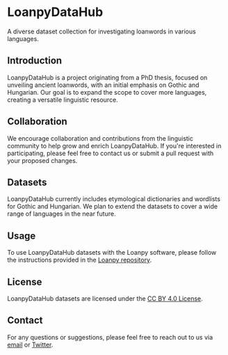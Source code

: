 # LoanpyDataHub

A diverse dataset collection for investigating loanwords in various languages.

## Introduction

LoanpyDataHub is a project originating from a PhD thesis, focused on unveiling ancient loanwords, with an initial emphasis on Gothic and Hungarian. Our goal is to expand the scope to cover more languages, creating a versatile linguistic resource.

## Collaboration

We encourage collaboration and contributions from the linguistic community to help grow and enrich LoanpyDataHub. If you're interested in participating, please feel free to contact us or submit a pull request with your proposed changes.

## Datasets

LoanpyDataHub currently includes etymological dictionaries and wordlists for Gothic and Hungarian. We plan to extend the datasets to cover a wide range of languages in the near future.

## Usage

To use LoanpyDataHub datasets with the Loanpy software, please follow the instructions provided in the [Loanpy repository](https://github.com/martino-vic/loanpy).

## License

LoanpyDataHub datasets are licensed under the [CC BY 4.0 License](https://creativecommons.org/licenses/by/4.0/).

## Contact

For any questions or suggestions, please feel free to reach out to us via [email](mailto:viktor_martinovic@$removethis$eva.mpg.de) or [Twitter](https://twitter.com/martino_vik).
